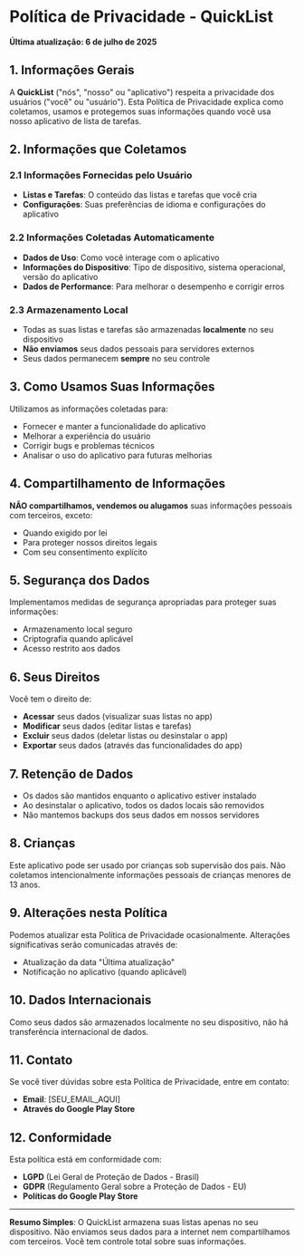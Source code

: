 
# Política de Privacidade - QuickList

**Última atualização: 6 de julho de 2025**

## 1. Informações Gerais

A **QuickList** ("nós", "nosso" ou "aplicativo") respeita a privacidade dos usuários ("você" ou "usuário"). Esta Política de Privacidade explica como coletamos, usamos e protegemos suas informações quando você usa nosso aplicativo de lista de tarefas.

## 2. Informações que Coletamos

### 2.1 Informações Fornecidas pelo Usuário
- **Listas e Tarefas**: O conteúdo das listas e tarefas que você cria
- **Configurações**: Suas preferências de idioma e configurações do aplicativo

### 2.2 Informações Coletadas Automaticamente
- **Dados de Uso**: Como você interage com o aplicativo
- **Informações do Dispositivo**: Tipo de dispositivo, sistema operacional, versão do aplicativo
- **Dados de Performance**: Para melhorar o desempenho e corrigir erros

### 2.3 Armazenamento Local
- Todas as suas listas e tarefas são armazenadas **localmente** no seu dispositivo
- **Não enviamos** seus dados pessoais para servidores externos
- Seus dados permanecem **sempre** no seu controle

## 3. Como Usamos Suas Informações

Utilizamos as informações coletadas para:
- Fornecer e manter a funcionalidade do aplicativo
- Melhorar a experiência do usuário
- Corrigir bugs e problemas técnicos
- Analisar o uso do aplicativo para futuras melhorias

## 4. Compartilhamento de Informações

**NÃO compartilhamos, vendemos ou alugamos** suas informações pessoais com terceiros, exceto:
- Quando exigido por lei
- Para proteger nossos direitos legais
- Com seu consentimento explícito

## 5. Segurança dos Dados

Implementamos medidas de segurança apropriadas para proteger suas informações:
- Armazenamento local seguro
- Criptografia quando aplicável
- Acesso restrito aos dados

## 6. Seus Direitos

Você tem o direito de:
- **Acessar** seus dados (visualizar suas listas no app)
- **Modificar** seus dados (editar listas e tarefas)
- **Excluir** seus dados (deletar listas ou desinstalar o app)
- **Exportar** seus dados (através das funcionalidades do app)

## 7. Retenção de Dados

- Os dados são mantidos enquanto o aplicativo estiver instalado
- Ao desinstalar o aplicativo, todos os dados locais são removidos
- Não mantemos backups dos seus dados em nossos servidores

## 8. Crianças

Este aplicativo pode ser usado por crianças sob supervisão dos pais. Não coletamos intencionalmente informações pessoais de crianças menores de 13 anos.

## 9. Alterações nesta Política

Podemos atualizar esta Política de Privacidade ocasionalmente. Alterações significativas serão comunicadas através de:
- Atualização da data "Última atualização"
- Notificação no aplicativo (quando aplicável)

## 10. Dados Internacionais

Como seus dados são armazenados localmente no seu dispositivo, não há transferência internacional de dados.

## 11. Contato

Se você tiver dúvidas sobre esta Política de Privacidade, entre em contato:
- **Email**: [SEU_EMAIL_AQUI]
- **Através do Google Play Store**

## 12. Conformidade

Esta política está em conformidade com:
- **LGPD** (Lei Geral de Proteção de Dados - Brasil)
- **GDPR** (Regulamento Geral sobre a Proteção de Dados - EU)
- **Políticas do Google Play Store**

---

**Resumo Simples**: O QuickList armazena suas listas apenas no seu dispositivo. Não enviamos seus dados para a internet nem compartilhamos com terceiros. Você tem controle total sobre suas informações.
